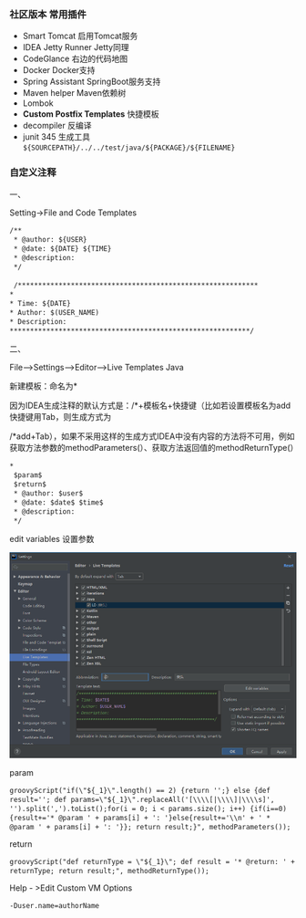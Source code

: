 ### 社区版本 常用插件

+ Smart Tomcat 启用Tomcat服务
+ IDEA Jetty Runner Jetty同理
+ CodeGlance 右边的代码地图
+ Docker  Docker支持
+ Spring Assistant SpringBoot服务支持
+ Maven helper  Maven依赖树
+ Lombok 
+ **Custom Postfix Templates** 快捷模板
+ decompiler 反编译
+ junit 345 生成工具 `${SOURCEPATH}/../../test/java/${PACKAGE}/${FILENAME}`

### 自定义注释

一、

Setting->File and Code Templates

```text
/**
 * @author: ${USER}
 * @date: ${DATE} ${TIME}
 * @description:
 */
 
 /***********************************************************                                          *
* Time: ${DATE}                                           
* Author: $(USER_NAME)     
* Description:
***********************************************************/
```



二、

File-->Settings-->Editor-->Live Templates   Java

新建模板：命名为*

因为IDEA生成注释的默认方式是：/*+模板名+快捷键（比如若设置模板名为add快捷键用Tab，则生成方式为

/*add+Tab），如果不采用这样的生成方式IDEA中没有内容的方法将不可用，例如获取方法参数的methodParameters(）、获取方法返回值的methodReturnType(）

```text
*
 $param$
 $return$
 * @author: $user$
 * @date: $date$ $time$
 * @description:
 */
```

edit variables 设置参数



![image-20201107161810185](./assets/image-20201107161810185.png)



param

```text
groovyScript("if(\"${_1}\".length() == 2) {return '';} else {def result=''; def params=\"${_1}\".replaceAll('[\\\\[|\\\\]|\\\\s]', '').split(',').toList();for(i = 0; i < params.size(); i++) {if(i==0){result+='* @param ' + params[i] + ': '}else{result+='\\n' + ' * @param ' + params[i] + ': '}}; return result;}", methodParameters());
```

return

```text
groovyScript("def returnType = \"${_1}\"; def result = '* @return: ' + returnType; return result;", methodReturnType());
```

Help - >Edit Custom VM Options

```
-Duser.name=authorName
```
